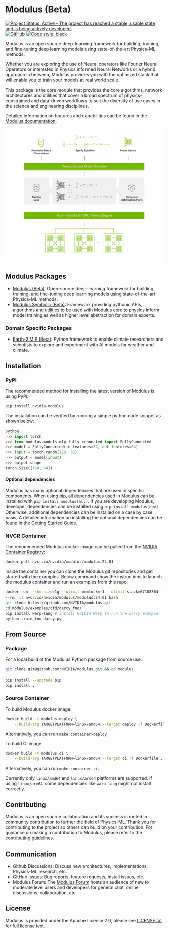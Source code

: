 # Modulus (Beta)

<!-- markdownlint-disable -->
[![Project Status: Active - The project has reached a stable, usable state and is being actively developed.](https://www.repostatus.org/badges/latest/active.svg)](https://www.repostatus.org/#active)
[![GitHub](https://img.shields.io/github/license/NVIDIA/modulus)](https://github.com/NVIDIA/modulus/blob/master/LICENSE.txt)
[![Code style: black](https://img.shields.io/badge/code%20style-black-000000.svg)](https://github.com/psf/black)
<!-- markdownlint-enable -->

Modulus is an open source deep-learning framework for building, training, and fine-tuning
deep learning models using state-of-the-art Physics-ML methods.

Whether you are exploring the use of Neural operators like Fourier Neural Operators or
interested in Physics informed Neural Networks or a hybrid approach in between, Modulus
provides you with the optimized stack that will enable you to train your models at real
world scale.

This package is the core module that provides the core algorithms, network architectures
and utilities that cover a broad spectrum of physics-constrained and data-driven
workflows to suit the diversity of use cases in the science and engineering disciplines.

Detailed information on features and capabilities can be found in the [Modulus documentation](https://docs.nvidia.com/modulus/index.html#core).

<!-- markdownlint-disable -->
<p align="center">
  <img src=https://raw.githubusercontent.com/NVIDIA/modulus/main/docs/img/Modulus-850x720.svg alt="Modulus"/>
</p>
<!-- markdownlint-enable -->

## Modulus Packages

- [Modulus (Beta)](https://github.com/NVIDIA/modulus): Open-source deep-learning
  framework for building, training, and fine-tuning deep learning models using
  state-of-the-art Physics-ML methods.
- [Modulus Symbolic (Beta)](https://github.com/NVIDIA/modulus-sym): Framework
  providing pythonic APIs, algorithms and utilities to be used with Modulus
  core to physics inform model training as well as higher level abstraction
  for domain experts.

### Domain Specific Packages

- [Earth-2 MIP (Beta)](https://github.com/NVIDIA/earth2mip): Python framework
  to enable climate researchers and scientists to explore and experiment with
  AI models for weather and climate.
  
## Installation

### PyPi

The recommended method for installing the latest version of Modulus is using PyPi:

```Bash
pip install nvidia-modulus
```

The installation can be verified by running a simple python code snippet as shown below:

```python
python
>>> import torch
>>> from modulus.models.mlp.fully_connected import FullyConnected
>>> model = FullyConnected(in_features=32, out_features=64)
>>> input = torch.randn(128, 32)
>>> output = model(input)
>>> output.shape
torch.Size([128, 64])
```

#### Optional dependencies

Modulus has many optional dependencies that are used in specific components.
When using pip, all dependencies used in Modulus can be installed with
`pip install modulus[all]`. If you are developing Modulus, developer dependencies
can be installed using `pip install modulus[dev]`. Otherwise, additional dependencies
can be installed on a case by case basis. A detailed information on installing the
optional dependencies can be found in the
[Getting Started Guide](https://docs.nvidia.com/deeplearning/modulus/getting-started/index.html).

### NVCR Container

The recommended Modulus docker image can be pulled from the
[NVIDIA Container Registry](https://catalog.ngc.nvidia.com/orgs/nvidia/teams/modulus/containers/modulus):

```Bash
docker pull nvcr.io/nvidia/modulus/modulus:24.01
```

Inside the container you can clone the Modulus git repositories and get started with the
examples. Below command show the instructions to launch the modulus container and run an
examples from this repo.

```bash
docker run --shm-size=1g --ulimit memlock=-1 --ulimit stack=67108864 --runtime nvidia \
--rm -it nvcr.io/nvidia/modulus/modulus:24.01 bash
git clone https://github.com/NVIDIA/modulus.git
cd modulus/examples/cfd/darcy_fno/
pip install warp-lang # install NVIDIA Warp to run the darcy example
python train_fno_darcy.py
```

## From Source

### Package

For a local build of the Modulus Python package from source use:

```Bash
git clone git@github.com:NVIDIA/modulus.git && cd modulus

pip install --upgrade pip
pip install .
```

### Source Container

To build Modulus docker image:

```bash
docker build -t modulus:deploy \
    --build-arg TARGETPLATFORM=linux/amd64 --target deploy -f Dockerfile .
```

Alternatively, you can run `make container-deploy`

To build CI image:

```bash
docker build -t modulus:ci \
    --build-arg TARGETPLATFORM=linux/amd64 --target ci -f Dockerfile .
```

Alternatively, you can run `make container-ci`.

Currently only `linux/amd64` and `linux/arm64` platforms are supported. If using
`linux/arm64`, some dependencies like `warp-lang` might not install correctly.

## Contributing

Modulus is an open source collaboration and its success is rooted in community
contribution to further the field of Physics-ML. Thank you for contributing to the
project so others can build on your contribution.
For guidance on making a contribution to Modulus, please refer to the
[contributing guidelines](https://github.com/NVIDIA/modulus/blob/main/CONTRIBUTING.md).

## Communication

- Github Discussions: Discuss new architectures, implementations, Physics-ML research, etc.
- GitHub Issues: Bug reports, feature requests, install issues, etc.
- Modulus Forum: The [Modulus Forum](https://forums.developer.nvidia.com/c/physics-simulation/modulus-physics-ml-model-framework)
hosts an audience of new to moderate level users and developers for general chat, online
discussions, collaboration, etc.

## License

Modulus is provided under the Apache License 2.0, please see [LICENSE.txt](./LICENSE.txt)
for full license text.

